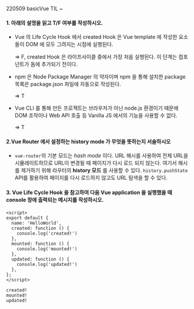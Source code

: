 220509 basicVue TIL ~



#### 1. 아래의 설명을 읽고 T/F 여부를 작성하시오.

* Vue 의 Life Cycle Hook 에서 created Hook 은 Vue template 에 작성한 요소들이
  DOM 에 모두 그려지는 시점에 실행된다.

  => F, created Hook 은 라이프사이클 중에서 가장 처음 실행된다. 이 단계는 컴포넌트가 돔에 추가되기 전이다. 

* npm 은 Node Package Manager 의 약자이며 npm 을 통해 설치한 package 목록은
  package.json 파일에 자동으로 작성된다.

  => T

* Vue CLI 를 통해 만든 프로젝트는 브라우저가 아닌 node.js 환경이기 때문에 DOM 조작이나
  Web API 호출 등 Vanilla JS 에서의 기능을 사용할 수 없다.

  => T

  

#### 2.Vue Router 에서 설정하는 history mode 가 무엇을 뜻하는지 서술하시오

* `vue-router`의 기본 모드는 *hash mode* 이다. URL 해시를 사용하여 전체 URL을 시뮬레이트하므로 URL이 변경될 때 페이지가 다시 로드 되지 않는다. 여기서 해시를 제거하기 위해 라우터의 **history 모드** 를 사용할 수 있다. `history.pushState` API를 활용하여 페이지를 다시 로드하지 않고도 URL 탐색을 할 수 있다.

  

#### 3. Vue Life Cycle Hook 을 참고하여 다음 Vue application 을 실행했을 때 console 창에 출력되는 메시지를 작성하시오.
``` vue
<script>
export default {
  name: 'HelloWorld',
  created: function () {
    console.log('created!')
  },
  mounted: function () {
    console.log('mounted!')
  },
  updated: function () {
    console.log('updated!')
  },
};
</script>
```

```vue
created!
mounted!
updated!
```

